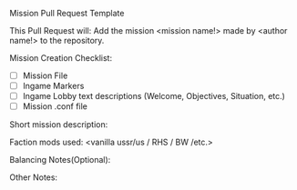 Mission Pull Request Template

This Pull Request will:
Add the mission <mission name!> made by <author name!> to the repository.

Mission Creation Checklist:
- [ ] Mission File
- [ ] Ingame Markers
- [ ] Ingame Lobby text descriptions (Welcome, Objectives, Situation, etc.)
- [ ] Mission .conf file

Short mission description:
<put short description here>

Faction mods used:
<vanilla ussr/us / RHS / BW /etc.>

Balancing Notes(Optional):
<enter text here>

Other Notes:
<enter notes here>